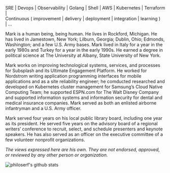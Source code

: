 SRE | Devops | Observability | Golang | Shell | AWS | Kubernetes | Terraform |
<br> Continuous ( improvement | delivery | deployment | integration | learning )
<br> | ...

Mark is a human being, being human. He lives in Rockford, Michigan. He has lived in Jamestown, New York; Lilburn, Georgia; Dublin, Ohio; Edmonds, Washington; and a few U.S. Army bases. Mark lived in Italy for a year in the early 1980s and Turkey for a year in the early 1990s. He earned a degree in political science at The University at Albany, State University of New York.

Mark works on improving technological systems, services, and processes for Subsplash and its Ultimate Engagement Platform. He worked for Nordstrom writing application programming interfaces for mobile applications and as a site reliability engineer; he comducted researched and developed on Kubernetes cluster management for Samsung’s Cloud Native Computing Team; he supported ESPN.com for The Walt Disney Company and supported information systems and information security for dental and medical insurance companies. Mark served as both an enlisted airborne infantryman and a U.S. Army officer.

Mark served four years on his local public library board, including one year as its president. He served five years on the advisory board of a regional writers’ conference to recruit, select, and schedule presenters and keynote speakers. He has also served as an officer on the executive committee of a few volunteer nonprofit organizations.

_The views expressed here are his own. They are not endorsed, approved, or reviewed by any other person or organization._

![philoserf's github stats](https://github-readme-stats.vercel.app/api?username=philoserf&count_private=true&show_icons=true)
